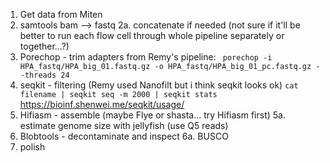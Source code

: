 1. Get data from Miten
2. samtools bam --> fastq
  2a. concatenate if needed (not sure if it'll be better to run each flow cell through whole pipeline separately or together...?)
3. Porechop - trim adapters
from Remy's pipeline:
``` porechop -i HPA_fastq/HPA_big_01.fastq.gz -o HPA_fastq/HPA_big_01_pc.fastq.gz --threads 24```
4. seqkit - filtering (Remy used Nanofilt but i think seqkit looks ok)
`cat filename | seqkit seq -m 2000 | seqkit stats`
https://bioinf.shenwei.me/seqkit/usage/
5. Hifiasm - assemble (maybe Flye or shasta... try Hifiasm first)
  5a. estimate genome size with jellyfish (use Q5 reads)
6. Blobtools - decontaminate and inspect
  6a. BUSCO
7. polish
